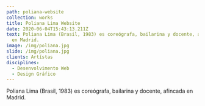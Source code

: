 ```yaml
---
path: poliana-website
collection: works
title: Poliana Lima Website
date: 2020-06-04T15:43:13.211Z
text: Poliana Lima (Brasil, 1983) es coreógrafa, bailarina y docente, afincada
  en Madrid.
image: /img/poliana.jpg
slide: /img/poliana.jpg
clients: Artístas
disciplines: 
  - Desenvolvimento Web
  - Design Gráfico
---
```

Poliana Lima (Brasil, 1983) es coreógrafa, bailarina y docente, afincada en Madrid.
